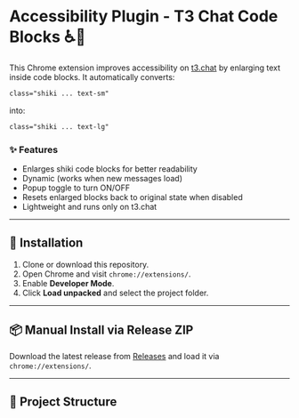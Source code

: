 # Accessibility Plugin - T3 Chat Code Blocks ♿💬

This Chrome extension improves accessibility on [t3.chat](https://t3.chat) by 
enlarging text inside code blocks. It automatically converts:

```html
class="shiki ... text-sm"
```

into:

```html
class="shiki ... text-lg"
```

### ✨ Features
- Enlarges shiki code blocks for better readability
- Dynamic (works when new messages load)
- Popup toggle to turn ON/OFF
- Resets enlarged blocks back to original state when disabled
- Lightweight and runs only on t3.chat

---


## 🔧 Installation

1. Clone or download this repository.
2. Open Chrome and visit `chrome://extensions/`.
3. Enable **Developer Mode**.
4. Click **Load unpacked** and select the project folder.

---

## 📦 Manual Install via Release ZIP
Download the latest release from [Releases](https://github.com/YOURNAME/accessibility-t3-chat-code-blocks/releases) and load it via `chrome://extensions/`.

---

## 📂 Project Structure
